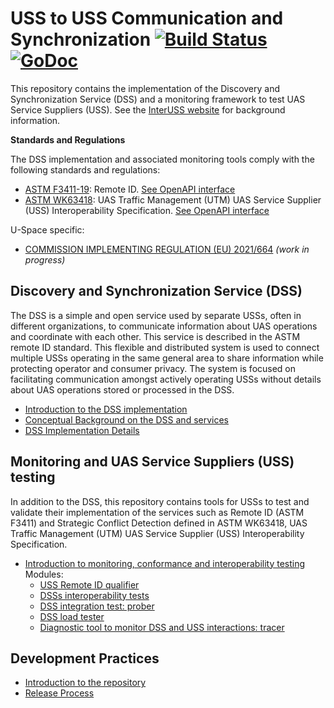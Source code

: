 # USS to USS Communication and Synchronization [![Build Status](https://dev.azure.com/astm/dss/_apis/build/status/interuss.dss?branchName=master)](https://dev.azure.com/astm/dss/_build/latest?definitionId=2&branchName=master) [![GoDoc](https://godoc.org/github.com/interuss/dss?status.svg)](https://godoc.org/github.com/interuss/dss)

This repository contains the implementation of the Discovery and Synchronization Service (DSS) and a monitoring framework to test UAS Service Suppliers (USS). See the [InterUSS website](https://interuss.org) for background information.

**Standards and Regulations**

The DSS implementation and associated monitoring tools comply with the following standards and regulations:

- [ASTM F3411-19](https://www.astm.org/Standards/F3411.htm): Remote ID. [See OpenAPI interface](./interfaces/uastech/standards/remoteid)
- [ASTM WK63418](https://www.astm.org/DATABASE.CART/WORKITEMS/WK63418.htm): UAS Traffic Management (UTM) UAS Service Supplier (USS) Interoperability Specification. [See OpenAPI interface](./interfaces/astm-utm)

U-Space specific:

- [COMMISSION IMPLEMENTING REGULATION (EU) 2021/664](https://eur-lex.europa.eu/legal-content/EN/TXT/HTML/?uri=CELEX:32021R0664&from=EN#d1e32-178-1) *(work in progress)*

## Discovery and Synchronization Service (DSS)

The DSS is a simple and open service used by separate USSs, often in different organizations, to communicate information about UAS operations and coordinate with each other. This service is described in the ASTM remote ID standard. This flexible and distributed system is used to connect multiple USSs operating in the same general area to share information while protecting operator and consumer privacy. The system is focused on facilitating communication amongst actively operating USSs without details about UAS operations stored or processed in the DSS.

- [Introduction to the DSS implementation](./README_DSS.md)
- [Conceptual Background on the DSS and services](./concepts.md)
- [DSS Implementation Details](./implementation_details.md)

## Monitoring and UAS Service Suppliers (USS) testing

In addition to the DSS, this repository contains tools for USSs to test and validate their implementation of the services such as Remote ID (ASTM F3411) and Strategic Conflict Detection defined in ASTM WK63418, UAS Traffic Management (UTM) UAS Service Supplier (USS) Interoperability Specification.

- [Introduction to monitoring, conformance and interoperability testing](./monitoring/README.md)<br>Modules:
  - [USS Remote ID qualifier](./monitoring/rid_qualifier)
  <!-- - [USS SCD qualifier](./monitoring/scd_qualifier) -->
  - [DSSs interoperability tests](./monitoring/interoperability)
  - [DSS integration test: prober](./monitoring/prober)
  - [DSS load tester](./monitoring/loadtest)
  - [Diagnostic tool to monitor DSS and USS interactions: tracer](./monitoring/tracer)

## Development Practices

<!-- - [Getting Started]() -->
<!-- - [Contribution Guidelines]() -->

- [Introduction to the repository](./introduction_to_repository.md)
- [Release Process](./RELEASE.md)
<!-- - [Governance]() -->
